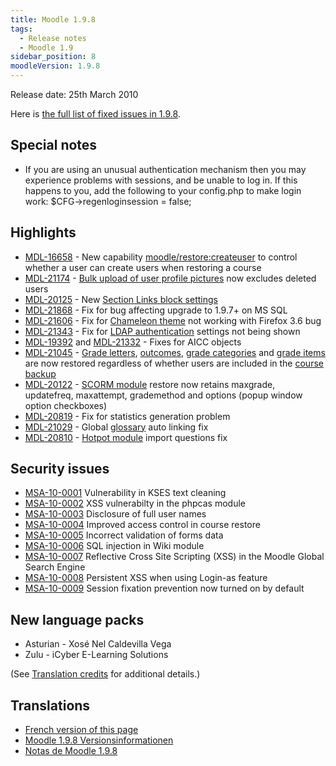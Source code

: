```yaml
---
title: Moodle 1.9.8
tags:
  - Release notes
  - Moodle 1.9
sidebar_position: 8
moodleVersion: 1.9.8
---
```

Release date: 25th March 2010

Here is [the full list of fixed issues in 1.9.8](http://tracker.moodle.org/browse/MDL/fixforversion/10400).

## Special notes

- If you are using an unusual authentication mechanism then you may experience problems with sessions, and be unable to log in.  If this happens to you, add the following to your config.php to make login work:
 $CFG->regenloginsession = false;

## Highlights

- [MDL-16658](https://tracker.moodle.org/browse/MDL-16658) - New capability [moodle/restore:createuser](https://docs.moodle.org/Capabilities/moodle/restore/createuser) to control whether a user can create users when restoring a course
- [MDL-21174](https://tracker.moodle.org/browse/MDL-21174) - [Bulk upload of user profile pictures](https://docs.moodle.org/en/Upload_user_pictures) now excludes deleted users
- [MDL-20125](https://tracker.moodle.org/browse/MDL-20125) - New [Section Links block settings](https://docs.moodle.org/en/Section_Links_block_settings)
- [MDL-21868](https://tracker.moodle.org/browse/MDL-21868) - Fix for bug affecting upgrade to 1.9.7+ on MS SQL
- [MDL-21606](https://tracker.moodle.org/browse/MDL-21606) - Fix for [Chameleon theme](https://docs.moodle.org/dev/Chameleon_theme) not working with Firefox 3.6 bug
- [MDL-21343](https://tracker.moodle.org/browse/MDL-21343) - Fix for [LDAP authentication](https://docs.moodle.org/en/LDAP_authentication) settings not being shown
- [MDL-19392](https://tracker.moodle.org/browse/MDL-19392) and [MDL-21332](https://tracker.moodle.org/browse/MDL-21332) - Fixes for AICC objects
- [MDL-21045](https://tracker.moodle.org/browse/MDL-21045) - [Grade letters](https://docs.moodle.org/en/Grade_letters), [outcomes](https://docs.moodle.org/dev/Outcomes), [grade categories](https://docs.moodle.org/en/Grade_categories) and [grade items](https://docs.moodle.org/en/Grade_items) are now restored regardless of whether users are included in the [course backup](https://docs.moodle.org/en/Course_backup)
- [MDL-20122](https://tracker.moodle.org/browse/MDL-20122) - [SCORM module](https://docs.moodle.org/en/SCORM_module) restore now retains maxgrade, updatefreq, maxattempt, grademethod and options (popup window option checkboxes)
- [MDL-20819](https://tracker.moodle.org/browse/MDL-20819) - Fix for statistics generation problem
- [MDL-21029](https://tracker.moodle.org/browse/MDL-21029) - Global [glossary](https://docs.moodle.org/en/Glossary_module) auto linking fix
- [MDL-20810](https://tracker.moodle.org/browse/MDL-20810) - [Hotpot module](https://docs.moodle.org/en/Hotpot_module) import questions fix

## Security issues

- [MSA-10-0001](http://moodle.org/mod/forum/discuss.php?d=147093) Vulnerability in KSES text cleaning
- [MSA-10-0002](http://moodle.org/mod/forum/discuss.php?d=147095) XSS vulnerabilty in the phpcas module
- [MSA-10-0003](http://moodle.org/mod/forum/discuss.php?d=147096) Disclosure of full user names
- [MSA-10-0004](http://moodle.org/mod/forum/discuss.php?d=147097) Improved access control in course restore
- [MSA-10-0005](http://moodle.org/mod/forum/discuss.php?d=147099) Incorrect validation of forms data
- [MSA-10-0006](http://moodle.org/mod/forum/discuss.php?d=147102) SQL injection in Wiki module
- [MSA-10-0007](http://moodle.org/mod/forum/discuss.php?d=147103) Reflective Cross Site Scripting (XSS) in the Moodle Global Search Engine
- [MSA-10-0008](http://moodle.org/mod/forum/discuss.php?d=147106) Persistent XSS when using Login-as feature
- [MSA-10-0009](http://moodle.org/mod/forum/discuss.php?d=147107) Session fixation prevention now turned on by default

## New language packs

- Asturian - Xosé Nel Caldevilla Vega
- Zulu - iCyber E-Learning Solutions

(See [Translation credits](https://docs.moodle.org/en/Translation_credits) for additional details.)

## Translations

- [French version of this page](https://docs.moodle.org/19/fr/Notes_de_mise_à_jour_de_Moodle_1.9.8)
- [Moodle 1.9.8 Versionsinformationen](https://docs.moodle.org/de/Moodle_1.9.8_Versionsinformationen)
- [Notas de Moodle 1.9.8](https://docs.moodle.org/es/Notas_de_Moodle_1.9.8)

